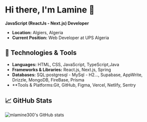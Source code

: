 # Hi there, I'm Lamine 👋

**JavaScript (ReactJs - Next.js) Developer**

- **Location:** Algiers, Algeria
- **Current Position:** Web Developer at UPS Algeria

## 🔧 Technologies & Tools

- **Languages:** HTML, CSS, JavaScript, TypeScript,Java 
- **Frameworks & Libraries:**  React.js, Next.js, Spring
- **Databases:** SQL:postgresql - MySql - H2..., Supabase, AppWrite, Drizzle, MongoDB, FireBase, Prisma
- **Tools & Platforms:Git, GitHub, Figma, Vercel, Netlify, Sentry

## 📈 GitHub Stats

![mlamine300's GitHub stats](https://github-readme-stats.vercel.app/api?username=mlamine300&show_icons=true&theme=radical)





<!--
**mlamine300/mlamine300** is a ✨ _special_ ✨ repository because its `README.md` (this file) appears on your GitHub profile.

Here are some ideas to get you started:

- 🔭 I’m currently working on ...
- 🌱 I’m currently learning ...
- 👯 I’m looking to collaborate on ...
- 🤔 I’m looking for help with ...
- 💬 Ask me about ...
- 📫 How to reach me: ...
- 😄 Pronouns: ...
- ⚡ Fun fact: ...
-->

